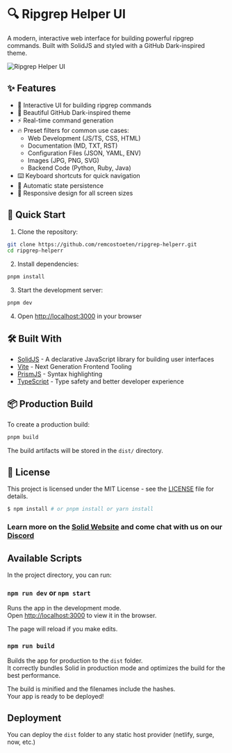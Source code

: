 # 🔍 Ripgrep Helper UI

A modern, interactive web interface for building powerful ripgrep commands. Built with SolidJS and styled with a GitHub Dark-inspired theme.

![Ripgrep Helper UI](https://raw.githubusercontent.com/remcostoeten/ripgrep-helperr/main/src/assets/preview.png)

## ✨ Features

- 🎯 Interactive UI for building ripgrep commands
- 🎨 Beautiful GitHub Dark-inspired theme
- ⚡ Real-time command generation
- 🔥 Preset filters for common use cases:
  - Web Development (JS/TS, CSS, HTML)
  - Documentation (MD, TXT, RST)
  - Configuration Files (JSON, YAML, ENV)
  - Images (JPG, PNG, SVG)
  - Backend Code (Python, Ruby, Java)
- ⌨️ Keyboard shortcuts for quick navigation
- 💾 Automatic state persistence
- 📱 Responsive design for all screen sizes

## 🚀 Quick Start

1. Clone the repository:
```bash
git clone https://github.com/remcostoeten/ripgrep-helperr.git
cd ripgrep-helperr
```

2. Install dependencies:
```bash
pnpm install
```

3. Start the development server:
```bash
pnpm dev
```

4. Open [http://localhost:3000](http://localhost:3000) in your browser

## 🛠️ Built With

- [SolidJS](https://www.solidjs.com/) - A declarative JavaScript library for building user interfaces
- [Vite](https://vitejs.dev/) - Next Generation Frontend Tooling
- [PrismJS](https://prismjs.com/) - Syntax highlighting
- [TypeScript](https://www.typescriptlang.org/) - Type safety and better developer experience

## 📦 Production Build

To create a production build:

```bash
pnpm build
```

The build artifacts will be stored in the `dist/` directory.

## 📄 License

This project is licensed under the MIT License - see the [LICENSE](LICENSE) file for details.

```bash
$ npm install # or pnpm install or yarn install
```

### Learn more on the [Solid Website](https://solidjs.com) and come chat with us on our [Discord](https://discord.com/invite/solidjs)

## Available Scripts

In the project directory, you can run:

### `npm run dev` or `npm start`

Runs the app in the development mode.<br>
Open [http://localhost:3000](http://localhost:3000) to view it in the browser.

The page will reload if you make edits.<br>

### `npm run build`

Builds the app for production to the `dist` folder.<br>
It correctly bundles Solid in production mode and optimizes the build for the best performance.

The build is minified and the filenames include the hashes.<br>
Your app is ready to be deployed!

## Deployment

You can deploy the `dist` folder to any static host provider (netlify, surge, now, etc.)
